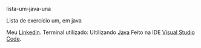 lista-um-java-una

Lista de exercício um, em java

Meu [Linkedin](https://www.linkedin.com/in/kevin-ferreira-undefined-5276b9272/).
Terminal utilizado:
Ultilizando [Java](https://download.oracle.com/java/20/latest/jdk-20_windows-x64_bin.exe)
Feito na IDE [Visual Studio Code](https://code.visualstudio.com).

